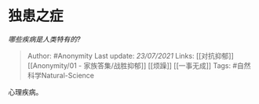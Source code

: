 # 独患之症
*哪些疾病是人类特有的?*

> Author: #Anonymity
Last update: *23/07/2021* 
Links:  [[对抗抑郁]] [[Anonymity/01 - 家族答集/战胜抑郁]] [[烦躁]] [[一事无成]]
Tags: #自然科学Natural-Science 

 
心理疾病。



